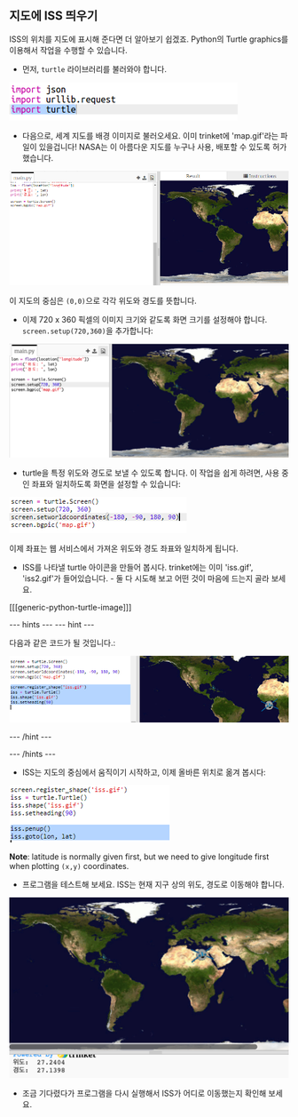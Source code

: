 ## 지도에 ISS 띄우기

ISS의 위치를 지도에 표시해 준다면 더 알아보기 쉽겠죠. Python의 Turtle graphics를 이용해서 작업을 수행할 수 있습니다.

+ 먼저, `turtle` 라이브러리를 불러와야 합니다.

![스크린샷](images/iss-turtle.png)

+ 다음으로, 세계 지도를 배경 이미지로 불러오세요. 이미 trinket에 'map.gif'라는 파일이 있을겁니다! NASA는 이 아름다운 지도를 누구나 사용, 배포할 수 있도록 허가했습니다. 

![스크린샷](images/iss-map.png)

이 지도의 중심은 `(0,0)`으로 각각 위도와 경도를 뜻합니다.

+ 이제 720 x 360 픽셀의 이미지 크기와 같도록 화면 크기를 설정해야 합니다. `screen.setup(720,360)`을 추가합니다:

![스크린샷](images/iss-setup.png)

+ turtle을 특정 위도와 경도로 보낼 수 있도록 합니다. 이 작업을 쉽게 하려면, 사용 중인 좌표와 일치하도록 화면을 설정할 수 있습니다:

![스크린샷](images/iss-world.png)

이제 좌표는 웹 서비스에서 가져온 위도와 경도 좌표와 일치하게 됩니다.

+ ISS를 나타낼 turtle 아이콘을 만들어 봅시다. trinket에는 이미 'iss.gif', 'iss2.gif'가 들어있습니다. - 둘 다 시도해 보고 어떤 것이 마음에 드는지 골라 보세요. 

[[[generic-python-turtle-image]]]

\--- hints \--- \--- hint \---

다음과 같은 코드가 될 것입니다.:

![스크린샷](images/iss-image.png)

\--- /hint \---

\--- /hints \---

+ ISS는 지도의 중심에서 움직이기 시작하고, 이제 올바른 위치로 옮겨 봅시다:

![screenshot](images/iss-plot.png)

**Note**: latitude is normally given first, but we need to give longitude first when plotting `(x,y)` coordinates.

+ 프로그램을 테스트해 보세요. ISS는 현재 지구 상의 위도, 경도로 이동해야 합니다. 

![screenshot](images/iss-plotted.png)

+ 조금 기다렸다가 프로그램을 다시 실행해서 ISS가 어디로 이동했는지 확인해 보세요.